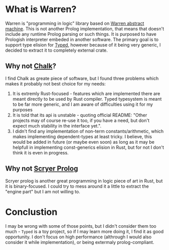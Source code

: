 # What is Warren?
Warren is "programming in logic" library based on [Warren abstract machine](http://wambook.sourceforge.net/wambook.pdf). This is not another Prolog implementation, that means that doesn't include any runtime Prolog parsing or such things. It is purposed to have Prologish interpreter embeded in another software. The primary goal is to support type elision for [Typed](https://github.com/hashedone/typed), however because of it being very generic, I decided to extract it to completely external crate.

## Why not [Chalk](https://github.com/rust-lang/chalk)?
I find Chalk as greate piece of software, but I found three problems which makes it probably not best choice for my needs:
1. It is extremly Rust-focused - features which are implemented there are meant directly to be used by Rust compiler. Typed typesystem is meant to be far more generic, and I am aware of difficulties using it for my purposes
2. It is told that its api is unstable - quoting official README: "Other projects may of course re-use it too, if you have a need, but don't expect much stability in the interface yet.".
3. I didn't find any implementation of non-term constants/arithmetic, which makes implementing dependent-types at least tricky. I believe, this would be added in future (or maybe even soon) as long as it may be helpfull in implementing const-generics elision in Rust, but for not I don't think it is even in progress.

## Why not [Scryer Prolog](https://github.com/mthom/scryer-prolog)
Scryer prolog is another great programming in logic piece of art in Rust, but it is binary-focused. I could try to mess around it a little to extract the "engine part" but I am not willing to.

# Conclustion
I may be wrong with some of those points, but I didn't consider them too much - `Typed` is a toy project, so if I may learn more doing it, I find it as good opportunity. I don't focus on high performance (althrough I would also consider it while implementation), or being extermaly prolog-compliant.
